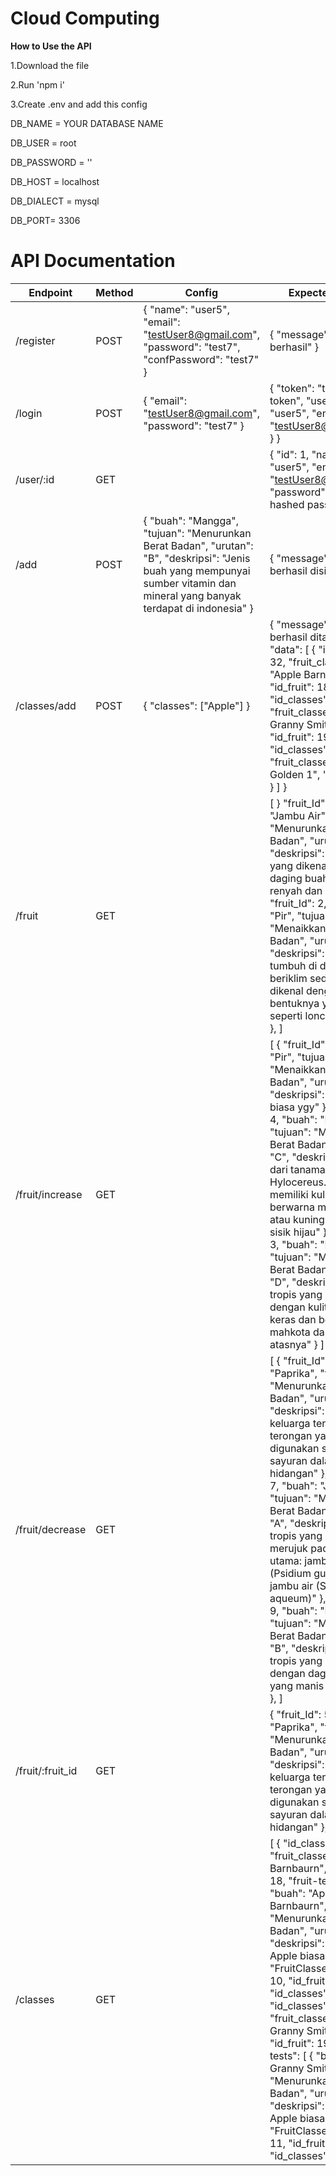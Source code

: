 ﻿# Cloud Computing

**How to Use the API**

1.Download the file

2.Run 'npm i'

3.Create .env and add this config

DB_NAME = YOUR DATABASE NAME

DB_USER = root

DB_PASSWORD = ''

DB_HOST = localhost

DB_DIALECT = mysql

DB_PORT= 3306


# API Documentation

| Endpoint | Method | Config | Expected Result |
| ------------- | ------------- | ------------- | ------------- |
| /register  | POST  | { "name": "user5", "email": "testUser8@gmail.com", "password": "test7", "confPassword": "test7" } |  { "message": "Registrasi berhasil" } |
| /login  | POST  |   { "email": "testUser8@gmail.com", "password": "test7" }    |  { "token": "this is a jwt token", "user": { "name": "user5", "email": "testUser8@gmail.com" } }   |
| /user/:id  | GET  |     |  { "id": 1, "name": "user5", "email": "testUser8@gmail.com", "password": "this is hashed password" }   |
| /add  | POST  |  { "buah": "Mangga", "tujuan": "Menurunkan Berat Badan", "urutan": "B", "deskripsi": "Jenis buah yang mempunyai sumber vitamin dan mineral yang banyak terdapat di indonesia" } |  { "message": "Data buah berhasil disimpan" }  |
| /classes/add  | POST  |  { "classes": ["Apple"] }    |  { "message": "Classes berhasil ditambahkan", "data": [ { "id_classes": 32, "fruit_classes": "Apple Barnbaurn", "id_fruit": 18 }, { "id_classes": 33, "fruit_classes": "Apple Granny Smith", "id_fruit": 19 }, { "id_classes": 34, "fruit_classes": "Apple Golden 1", "id_fruit": 20 } ] }             |
| /fruit  | GET  |    | [ } "fruit_Id": 1, "buah": "Jambu Air", "tujuan": "Menurunkan Berat Badan", "urutan": "S", "deskripsi": "Buah tropis yang dikenal dengan daging buahnya yang renyah dan berair." }, { "fruit_Id": 2, "buah": "Pir", "tujuan": "Menaikkan Berat Badan", "urutan": "A", "deskripsi": "Buah yang tumbuh di daerah beriklim sedang dan dikenal dengan bentuknya yang khas, seperti lonceng terbalik" }, ]              |
| /fruit/increase  | GET  |       | [ { "fruit_Id": 2, "buah": "Pir", "tujuan": "Menaikkan Berat Badan", "urutan": "A", "deskripsi": "Cuman Pir biasa ygy" }, { "fruit_Id": 4, "buah": "Dragonfruit", "tujuan": "Menaikkan Berat Badan", "urutan": "C", "deskripsi": "Buah dari tanaman kaktus Hylocereus. Buah ini memiliki kulit yang berwarna merah muda atau kuning dengan sisik hijau" }, { "fruit_Id": 3, "buah": "Nanas", "tujuan": "Menaikkan Berat Badan", "urutan": "D", "deskripsi": "Buah tropis yang dikenal dengan kulitnya yang keras dan berduri serta mahkota daun di bagian atasnya" } ]      |
| /fruit/decrease  | GET  |  |  [ { "fruit_Id": 5, "buah": "Paprika", "tujuan": "Menurunkan Berat Badan", "urutan": "S", "deskripsi": "Buah dari keluarga terong-terongan yang biasanya digunakan sebagai sayuran dalam berbagai hidangan" }, { "fruit_Id": 7, "buah": "Jambu", "tujuan": "Menurunkan Berat Badan", "urutan": "A", "deskripsi": "Buah tropis yang dapat merujuk pada dua jenis utama: jambu biji (Psidium guajava) dan jambu air (Syzygium aqueum)" }, { "fruit_Id": 9, "buah": "Mangga", "tujuan": "Menurunkan Berat Badan", "urutan": "B", "deskripsi": "Buah tropis yang dikenal dengan daging buahnya yang manis dan lembut" }, ] |
| /fruit/:fruit_id  | GET  |    |  { "fruit_Id": 5, "buah": "Paprika", "tujuan": "Menurunkan Berat Badan", "urutan": "S", "deskripsi": "Buah dari keluarga terong-terongan yang biasanya digunakan sebagai sayuran dalam berbagai hidangan" }, |
| /classes  | GET  |    | [ { "id_classes": 32, "fruit_classes": "Apple Barnbaurn", "id_fruit": 18, "fruit-tests": [ { "buah": "Apple Barnbaurn", "tujuan": "Menurunkan Berat Badan", "urutan": "S", "deskripsi": "Cuman Apple biasa ygy", "FruitClasses": { "id": 10, "id_fruit": 18, "id_classes": 32 } } ] }, { "id_classes": 33, "fruit_classes": "Apple Granny Smith", "id_fruit": 19, "fruit-tests": [ { "buah": "Apple Granny Smith", "tujuan": "Menurunkan Berat Badan", "urutan": "S", "deskripsi": "Cuman Apple biasa ygy", "FruitClasses": { "id": 11, "id_fruit": 19, "id_classes": 33 } } ] }, ]  |
